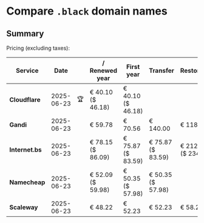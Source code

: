 # Compare `.black` domain names

## Summary

Pricing (excluding taxes):

| Service | Date |  | / Renewed year | First year | Transfer | Restoration |
|--|--|--|--|--|--|--|
| **Cloudflare** | 2025-06-23 | 🏆 | € 40.10<br>($ 46.18) | € 40.10<br>($ 46.18) |  |  |
| **Gandi** | 2025-06-23 |  | € 59.78 | € 70.56 | € 140.00 | € 118.35 |
| **Internet.bs** | 2025-06-23 |  | € 78.15<br>($ 86.09) | € 75.87<br>($ 83.59) | € 75.87<br>($ 83.59) | € 212.69<br>($ 234.29) |
| **Namecheap** | 2025-06-23 |  | € 52.09<br>($ 59.98) | € 50.35<br>($ 57.98) | € 50.35<br>($ 57.98) |  |
| **Scaleway** | 2025-06-23 |  | € 48.22 | € 52.23 | € 52.23 | € 58.26 |
